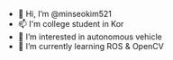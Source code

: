 - 👋 Hi, I’m @minseokim521
- 📫 I'm college student in Kor
- 👀 I’m interested in autonomous vehicle
- 🌱 I’m currently learning ROS & OpenCV


<!---
minseokim521/minseokim521 is a ✨ special ✨ repository because its `README.md` (this file) appears on your GitHub profile.
You can click the Preview link to take a look at your changes.
--->
